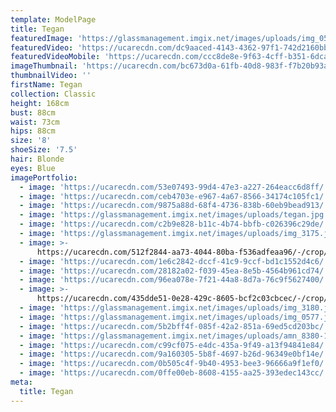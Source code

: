 ```yaml
---
template: ModelPage
title: Tegan
featuredImage: 'https://glassmanagement.imgix.net/images/uploads/img_0580.jpg'
featuredVideo: 'https://ucarecdn.com/dc9aaced-4143-4362-97f1-742d2160bb01/'
featuredVideoMobile: 'https://ucarecdn.com/ccc8de8e-9f63-4cff-b351-6dca75e994cc/'
imageThumbnail: 'https://ucarecdn.com/bc673d0a-61fb-40d8-983f-f7b20b93a4fe/-/preview/'
thumbnailVideo: ''
firstName: Tegan
collection: Classic
height: 168cm
bust: 88cm
waist: 73cm
hips: 88cm
size: '8'
shoeSize: '7.5'
hair: Blonde
eyes: Blue
imagePortfolio:
  - image: 'https://ucarecdn.com/53e07493-99d4-47e3-a227-264eacc6d8ff/'
  - image: 'https://ucarecdn.com/ceb4703e-e967-4a67-8566-34174c105fc1/'
  - image: 'https://ucarecdn.com/9875a88d-68f4-4736-838b-60eb9bead913/'
  - image: 'https://glassmanagement.imgix.net/images/uploads/tegan.jpg'
  - image: 'https://ucarecdn.com/c2b9e828-b11c-4b74-bbfb-c026396c29de/'
  - image: 'https://glassmanagement.imgix.net/images/uploads/img_3175.jpg'
  - image: >-
      https://ucarecdn.com/512f2844-aa73-4044-80ba-f536adfeaa96/-/crop/2132x3107/2096,0/-/preview/
  - image: 'https://ucarecdn.com/1e6c2842-dccf-41c9-9ccf-bd1c1552d4c6/'
  - image: 'https://ucarecdn.com/28182a02-f039-45ea-8e5b-4564b961cd74/'
  - image: 'https://ucarecdn.com/96ea078e-7f21-44a8-8d7a-76c9f5627400/'
  - image: >-
      https://ucarecdn.com/435dde51-0e28-429c-8605-bcf2c03cbcec/-/crop/1286x1632/919,0/-/preview/
  - image: 'https://glassmanagement.imgix.net/images/uploads/img_3180.jpg'
  - image: 'https://glassmanagement.imgix.net/images/uploads/img_0577.jpg'
  - image: 'https://ucarecdn.com/5b2bff4f-085f-42a2-851a-69ed5cd203bc/'
  - image: 'https://glassmanagement.imgix.net/images/uploads/amn_8380-1-_preview.jpg'
  - image: 'https://ucarecdn.com/c99cf075-e4dc-435a-9f49-a13f94841e84/'
  - image: 'https://ucarecdn.com/9a160305-5b8f-4697-b26d-96349e0bf14e/'
  - image: 'https://ucarecdn.com/0b505c4f-9b40-4953-bee3-96666a9f1ef0/'
  - image: 'https://ucarecdn.com/0ffe00eb-8608-4155-aa25-393edec143cc/'
meta:
  title: Tegan
---
```


